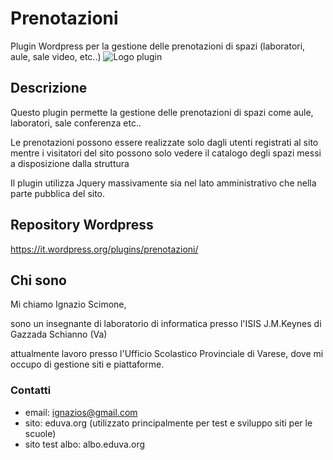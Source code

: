 # Prenotazioni
Plugin Wordpress per la gestione delle prenotazioni di spazi (laboratori, aule, sale video, etc..)
![Logo plugin](https://ps.w.org/prenotazioni/assets/banner-772x250.png)
## Descrizione
Questo plugin permette la gestione delle prenotazioni di spazi come aule, laboratori, sale conferenza etc..

Le prenotazioni possono essere realizzate solo dagli utenti registrati al sito mentre i visitatori del sito possono solo vedere il catalogo degli spazi messi a disposizione dalla struttura

Il plugin utilizza Jquery massivamente sia nel lato amministrativo che nella parte pubblica del sito.

## Repository Wordpress
https://it.wordpress.org/plugins/prenotazioni/

## Chi sono
Mi chiamo Ignazio Scimone,

sono un insegnante di laboratorio di informatica presso l'ISIS J.M.Keynes di Gazzada Schianno (Va)

attualmente lavoro presso l'Ufficio Scolastico Provinciale di Varese, dove mi occupo di gestione siti e piattaforme.

### Contatti
* email: ignazios@gmail.com
* sito: eduva.org (utilizzato principalmente per test e sviluppo siti per le scuole)
* sito test albo: albo.eduva.org
